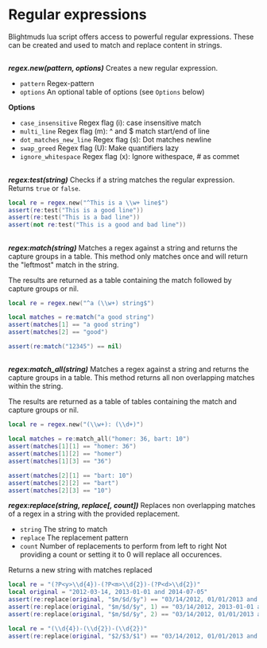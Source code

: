 # Regular expressions

Blightmuds lua script offers access to powerful regular expressions. These can
be created and used to match and replace content in strings.

##

***regex.new(pattern, options)***
Creates a new regular expression.

- `pattern` Regex-pattern
- `options` An optional table of options (see `Options` below)

**Options**
- `case_insensitive`     Regex flag (i): case insensitive match
- `multi_line`           Regex flag (m): ^ and $ match start/end of line
- `dot_matches_new_line` Regex flag (s): Dot matches newline
- `swap_greed`           Regex flag (U): Make quantifiers lazy
- `ignore_whitespace`    Regex flag (x): Ignore withespace, # as commet

##

***regex:test(string)***
Checks if a string matches the regular expression.
Returns `true` or `false`.

```lua
local re = regex.new("^This is a \\w+ line$")
assert(re:test("This is a good line"))
assert(re:test("This is a bad line"))
assert(not re:test("This is a good and bad line"))
```

##

***regex:match(string)***
Matches a regex against a string and returns the capture groups in a table.
This method only matches once and will return the "leftmost" match in the string.

The results are returned as a table containing the match followed by capture
groups or nil.

```lua
local re = regex.new("^a (\\w+) string$")

local matches = re:match("a good string")
assert(matches[1] == "a good string")
assert(matches[2] == "good")

assert(re:match("12345") == nil)
```

##

***regex:match_all(string)***
Matches a regex against a string and returns the capture groups in a table.
This method returns all non overlapping matches within the string.

The results are returned as a table of tables containing the match and capture
groups or nil.

```lua
local re = regex.new("(\\w+): (\\d+)")

local matches = re:match_all("homer: 36, bart: 10")
assert(matches[1][1] == "homer: 36")
assert(matches[1][2] == "homer")
assert(matches[1][3] == "36")

assert(matches[2][1] == "bart: 10")
assert(matches[2][2] == "bart")
assert(matches[2][3] == "10")
```


***regex:replace(string, replace[, count])***
Replaces non overlapping matches of a regex in a string with the provided
replacement.

- `string`  The string to match
- `replace` The replacement pattern
- `count`   Number of replacements to perform from left to right
          Not providing a count or setting it to 0 will replace all occurences.

Returns a new string with matches replaced

```lua
local re = "(?P<y>\\d{4})-(?P<m>\\d{2})-(?P<d>\\d{2})"
local original = "2012-03-14, 2013-01-01 and 2014-07-05"
assert(re:replace(original, "$m/$d/$y") == "03/14/2012, 01/01/2013 and 07/05/2014")
assert(re:replace(original, "$m/$d/$y", 1) == "03/14/2012, 2013-01-01 and 2014-07-05")
assert(re:replace(original, "$m/$d/$y", 2) == "03/14/2012, 01/01/2013 and 2014-07-05")

local re = "(\\d{4})-(\\d{2})-(\\d{2})"
assert(re:replace(original, "$2/$3/$1") == "03/14/2012, 01/01/2013 and 07/05/2014")
```
